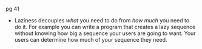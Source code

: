 
pg 41

- Laziness decouples _what_ you need to do from _how much_ you need to do it. For example you can write a program that creates a lazy sequence without knowing how big a sequence your users are going to want. Your users can determine how much of your sequence they need.